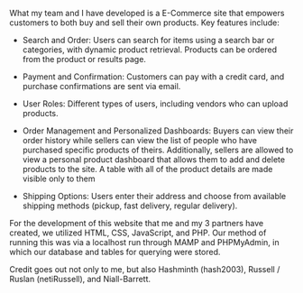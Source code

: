 What my team and I have developed is a E-Commerce site that empowers customers to both buy and sell their own products. Key features include:

- Search and Order: Users can search for items using a search bar or categories, with dynamic product retrieval. Products can be ordered from the product or results page.
  
- Payment and Confirmation: Customers can pay with a credit card, and purchase confirmations are sent via email.

- User Roles: Different types of users, including vendors who can upload products.

- Order Management and Personalized Dashboards: Buyers can view their order history while sellers can view the list of people who have purchased specific products of theirs. Additionally, sellers are allowed to view a personal product dashboard that allows them to add and delete products to the site. A table with all of the product details are made visible only to them

- Shipping Options: Users enter their address and choose from available shipping methods (pickup, fast delivery, regular delivery).

For the development of this website that me and my 3 partners have created, we utilized HTML, CSS, JavaScript, and PHP. Our method of running this was via a localhost run through MAMP and PHPMyAdmin, in which our database and tables for querying were stored.

Credit goes out not only to me, but also Hashminth (hash2003), Russell / Ruslan (netiRussell), and Niall-Barrett.
